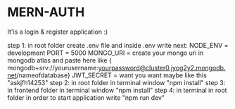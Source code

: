 # MERN-AUTH
It'is a login & register application :)

step 1: in root folder create .env file and inside .env write next:
      NODE_ENV = development
      PORT = 5000
      MONGO_URI = create your mongo uri in mongodb atlas and paste here like {
      mongodb+srv://yourusername:yourpassword@cluster0.jyog2y2.mongodb.net/nameofdatabase}
      JWT_SECRET = want you want maybe like this "askjfh14253"
step 2: in root folder in terminal window "npm install"
step 3: in frontend folder in terminal window "npm install"
step 4: in terminal in root folder in order to start application write "npm run dev"

      
